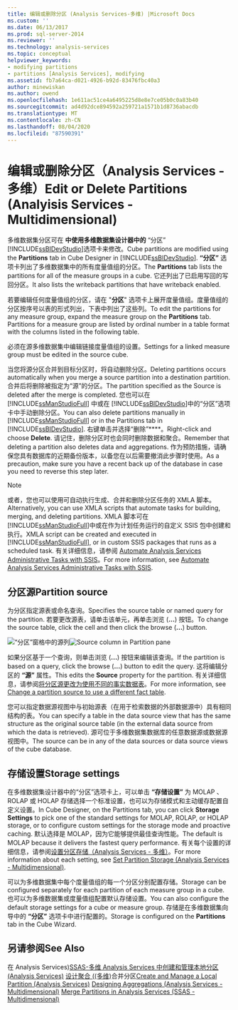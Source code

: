 ```yaml
---
title: 编辑或删除分区 (Analysis Services-多维) |Microsoft Docs
ms.custom: ''
ms.date: 06/13/2017
ms.prod: sql-server-2014
ms.reviewer: ''
ms.technology: analysis-services
ms.topic: conceptual
helpviewer_keywords:
- modifying partitions
- partitions [Analysis Services], modifying
ms.assetid: fb7a64ca-d021-4926-b92d-83476fbc40a3
author: minewiskan
ms.author: owend
ms.openlocfilehash: 1e611ac51ce4a6495225d8e8e7ce05b0c0a83b40
ms.sourcegitcommit: ad4d92dce894592a259721a1571b1d8736abacdb
ms.translationtype: MT
ms.contentlocale: zh-CN
ms.lasthandoff: 08/04/2020
ms.locfileid: "87590391"
---
```

# <a name="edit-or-delete-partitions-analyisis-services---multidimensional"></a><span data-ttu-id="99b37-102">编辑或删除分区（Analysis Services - 多维）</span><span class="sxs-lookup"><span data-stu-id="99b37-102">Edit or Delete Partitions (Analyisis Services - Multidimensional)</span></span>
  <span data-ttu-id="99b37-103">多维数据集分区可在 **中使用多维数据集设计器中的** “分区” [!INCLUDE[ssBIDevStudio](../../../includes/ssbidevstudio-md.md)]选项卡来修改。</span><span class="sxs-lookup"><span data-stu-id="99b37-103">Cube partitions are modified using the **Partitions** tab in Cube Designer in [!INCLUDE[ssBIDevStudio](../../../includes/ssbidevstudio-md.md)].</span></span> <span data-ttu-id="99b37-104">**“分区”** 选项卡列出了多维数据集中的所有度量值组的分区。</span><span class="sxs-lookup"><span data-stu-id="99b37-104">The **Partitions** tab lists the partitions for all of the measure groups in a cube.</span></span> <span data-ttu-id="99b37-105">它还列出了已启用写回的写回分区。</span><span class="sxs-lookup"><span data-stu-id="99b37-105">It also lists the writeback partitions that have writeback enabled.</span></span>

 <span data-ttu-id="99b37-106">若要编辑任何度量值组的分区，请在 "**分区**" 选项卡上展开度量值组。度量值组的分区按序号以表的形式列出，下表中列出了这些列。</span><span class="sxs-lookup"><span data-stu-id="99b37-106">To edit the partitions for any measure group, expand the measure group on the **Partitions** tab. Partitions for a measure group are listed by ordinal number in a table format with the columns listed in the following table.</span></span>

 <span data-ttu-id="99b37-107">必须在源多维数据集中编辑链接度量值组的设置。</span><span class="sxs-lookup"><span data-stu-id="99b37-107">Settings for a linked measure group must be edited in the source cube.</span></span>

 <span data-ttu-id="99b37-108">当您将源分区合并到目标分区时，将自动删除分区。</span><span class="sxs-lookup"><span data-stu-id="99b37-108">Deleting partitions occurs automatically when you merge a source partition into a destination partition.</span></span> <span data-ttu-id="99b37-109">合并后将删除被指定为“源”的分区。</span><span class="sxs-lookup"><span data-stu-id="99b37-109">The partition specified as the Source is deleted after the merge is completed.</span></span> <span data-ttu-id="99b37-110">您也可以在 [!INCLUDE[ssManStudioFull](../../../includes/ssmanstudiofull-md.md)] 中或在 [!INCLUDE[ssBIDevStudio](../../../includes/ssbidevstudio-md.md)]中的“分区”选项卡中手动删除分区。</span><span class="sxs-lookup"><span data-stu-id="99b37-110">You can also delete partitions manually in [!INCLUDE[ssManStudioFull](../../../includes/ssmanstudiofull-md.md)] or in the Partitions tab in [!INCLUDE[ssBIDevStudio](../../../includes/ssbidevstudio-md.md)].</span></span> <span data-ttu-id="99b37-111">右键单击并选择“删除”\*\*\*\*。</span><span class="sxs-lookup"><span data-stu-id="99b37-111">Right-click and choose **Delete**.</span></span> <span data-ttu-id="99b37-112">请记住，删除分区时也会同时删除数据和聚合。</span><span class="sxs-lookup"><span data-stu-id="99b37-112">Remember that deleting a partition also deletes data and aggregations.</span></span> <span data-ttu-id="99b37-113">作为预防措施，请确保您具有数据库的近期备份版本，以备您在以后需要撤消此步骤时使用。</span><span class="sxs-lookup"><span data-stu-id="99b37-113">As a precaution, make sure you have a recent back up of the database in case you need to reverse this step later.</span></span>

> [!NOTE]
>  <span data-ttu-id="99b37-114">或者，您也可以使用可自动执行生成、合并和删除分区任务的 XMLA 脚本。</span><span class="sxs-lookup"><span data-stu-id="99b37-114">Alternatively, you can use XMLA scripts that automate tasks for building, merging, and deleting partitions.</span></span> <span data-ttu-id="99b37-115">XMLA 脚本可在 [!INCLUDE[ssManStudioFull](../../../includes/ssmanstudiofull-md.md)]中或在作为计划任务运行的自定义 SSIS 包中创建和执行。</span><span class="sxs-lookup"><span data-stu-id="99b37-115">XMLA script can be created and executed in [!INCLUDE[ssManStudioFull](../../../includes/ssmanstudiofull-md.md)], or in custom SSIS packages that runs as a scheduled task.</span></span> <span data-ttu-id="99b37-116">有关详细信息，请参阅 [Automate Analysis Services Administrative Tasks with SSIS](../instances/automate-analysis-services-administrative-tasks-with-ssis.md)。</span><span class="sxs-lookup"><span data-stu-id="99b37-116">For more information, see [Automate Analysis Services Administrative Tasks with SSIS](../instances/automate-analysis-services-administrative-tasks-with-ssis.md).</span></span>

## <a name="partition-source"></a><span data-ttu-id="99b37-117">分区源</span><span class="sxs-lookup"><span data-stu-id="99b37-117">Partition source</span></span>
 <span data-ttu-id="99b37-118">为分区指定源表或命名查询。</span><span class="sxs-lookup"><span data-stu-id="99b37-118">Specifies the source table or named query for the partition.</span></span> <span data-ttu-id="99b37-119">若要更改源表，请单击该单元，再单击浏览 (**...**) 按钮。</span><span class="sxs-lookup"><span data-stu-id="99b37-119">To change the source table, click the cell and then click the browse (**...**) button.</span></span>

 <span data-ttu-id="99b37-120">![“分区”窗格中的源列](../media/ssas-partitionsource.png "“分区”窗格中的源列")</span><span class="sxs-lookup"><span data-stu-id="99b37-120">![Source column in Partition pane](../media/ssas-partitionsource.png "Source column in Partition pane")</span></span>

 <span data-ttu-id="99b37-121">如果分区基于一个查询，则单击浏览 (**...**) 按钮来编辑该查询。</span><span class="sxs-lookup"><span data-stu-id="99b37-121">If the partition is based on a query, click the browse (**...**) button to edit the query.</span></span> <span data-ttu-id="99b37-122">这将编辑分区的 **“源”** 属性。</span><span class="sxs-lookup"><span data-stu-id="99b37-122">This edits the **Source** property for the partition.</span></span> <span data-ttu-id="99b37-123">有关详细信息，请参阅[将分区源更改为使用不同的事实数据表](change-a-partition-source-to-use-a-different-fact-table.md)。</span><span class="sxs-lookup"><span data-stu-id="99b37-123">For more information, see [Change a partition source to use a different fact table](change-a-partition-source-to-use-a-different-fact-table.md).</span></span>

 <span data-ttu-id="99b37-124">您可以指定数据源视图中与初始源表（在用于检索数据的外部数据源中）具有相同结构的表。</span><span class="sxs-lookup"><span data-stu-id="99b37-124">You can specify a table in the data source view that has the same structure as the original source table (in the external data source from which the data is retrieved).</span></span> <span data-ttu-id="99b37-125">源可位于多维数据集数据库的任意数据源或数据源视图中。</span><span class="sxs-lookup"><span data-stu-id="99b37-125">The source can be in any of the data sources or data source views of the cube database.</span></span>

## <a name="storage-settings"></a><span data-ttu-id="99b37-126">存储设置</span><span class="sxs-lookup"><span data-stu-id="99b37-126">Storage settings</span></span>
 <span data-ttu-id="99b37-127">在多维数据集设计器中的“分区”选项卡上，可以单击 **“存储设置”** 为 MOLAP 、ROLAP 或 HOLAP 存储选择一个标准设置，也可以为存储模式和主动缓存配置自定义设置。</span><span class="sxs-lookup"><span data-stu-id="99b37-127">In Cube Designer, on the Partitions tab, you can click **Storage Settings** to pick one of the standard settings for MOLAP, ROLAP, or HOLAP storage, or to configure custom settings for the storage mode and proactive caching.</span></span> <span data-ttu-id="99b37-128">默认选择是 MOLAP，因为它能够提供最佳查询性能。</span><span class="sxs-lookup"><span data-stu-id="99b37-128">The default is MOLAP because it delivers the fastest query performance.</span></span> <span data-ttu-id="99b37-129">有关每个设置的详细信息，请参阅[设置分区存储（Analysis Services - 多维）](set-partition-storage-analysis-services-multidimensional.md)。</span><span class="sxs-lookup"><span data-stu-id="99b37-129">For more information about each setting, see [Set Partition Storage &#40;Analysis Services - Multidimensional&#41;](set-partition-storage-analysis-services-multidimensional.md).</span></span>

 <span data-ttu-id="99b37-130">可以为多维数据集中每个度量值组的每一个分区分别配置存储。</span><span class="sxs-lookup"><span data-stu-id="99b37-130">Storage can be configured separately for each partition of each measure group in a cube.</span></span> <span data-ttu-id="99b37-131">也可以为多维数据集或度量值组配置默认存储设置。</span><span class="sxs-lookup"><span data-stu-id="99b37-131">You can also configure the default storage settings for a cube or measure group.</span></span> <span data-ttu-id="99b37-132">存储是在多维数据集向导中的 **“分区”** 选项卡中进行配置的。</span><span class="sxs-lookup"><span data-stu-id="99b37-132">Storage is configured on the **Partitions** tab in the Cube Wizard.</span></span>

## <a name="see-also"></a><span data-ttu-id="99b37-133">另请参阅</span><span class="sxs-lookup"><span data-stu-id="99b37-133">See Also</span></span>
 <span data-ttu-id="99b37-134">在 Analysis Services&#41;[SSAS-多维 Analysis Services 中](merge-partitions-in-analysis-services-ssas-multidimensional.md)[创建和管理本地分区 &#40;Analysis Services&#41;](create-and-manage-a-local-partition-analysis-services.md) [设计聚合 &#40;&#40;多维&#41;](designing-aggregations-analysis-services-multidimensional.md)合并分区</span><span class="sxs-lookup"><span data-stu-id="99b37-134">[Create and Manage a Local Partition &#40;Analysis Services&#41;](create-and-manage-a-local-partition-analysis-services.md) [Designing Aggregations &#40;Analysis Services - Multidimensional&#41;](designing-aggregations-analysis-services-multidimensional.md) [Merge Partitions in Analysis Services &#40;SSAS - Multidimensional&#41;](merge-partitions-in-analysis-services-ssas-multidimensional.md)</span></span>


